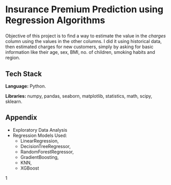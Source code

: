 # Insurance Premium Prediction using Regression Algorithms

###

Objective of this project is to find a way to estimate the value in the *charges* column using the values in the other columns. I did it using historical data, then estimated charges for new customers, simply by asking for basic information like their age, sex, BMI, no. of children, smoking habits and region.

## Tech Stack

**Language:** Python.

**Libraries:** numpy, pandas, seaborn, matplotlib, statistics, math, scipy, sklearn.

## Appendix

* Exploratory Data Analysis
* Regression Models Used: 
    *  LinearRegression, 
    *  DecisionTreeRegressor, 
    *  RandomForestRegressor, 
    *  GradientBoosting, 
    *  KNN, 
    *  XGBoost

1